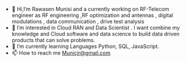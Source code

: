 - 👋 Hi,I’m Rawasen Munisi and a currently working on RF-Telecom engineer as RF engineering ,RF optimization and antennas , digital modulations , data communication , drive test analysis
- 👀 I’m interested in Cloud RAN and Data Scientist . I want combine my knowledge and Cloud software and data science to build data driven products that can solve problems.
- 🌱 I’m currently learning Languages Python, SQL, JavaScript.
- 📫 How to reach me Municjr@gmail.com
